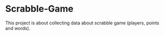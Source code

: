 # Scrabble-Game
 This project is about collecting data about scrabble game (players, points and words).
